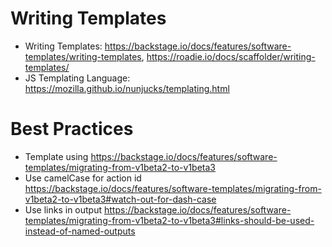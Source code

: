 # Writing Templates

* Writing Templates: https://backstage.io/docs/features/software-templates/writing-templates, https://roadie.io/docs/scaffolder/writing-templates/
* JS Templating Language: https://mozilla.github.io/nunjucks/templating.html


# Best Practices

* Template using https://backstage.io/docs/features/software-templates/migrating-from-v1beta2-to-v1beta3
* Use camelCase for action id https://backstage.io/docs/features/software-templates/migrating-from-v1beta2-to-v1beta3#watch-out-for-dash-case
* Use links in output https://backstage.io/docs/features/software-templates/migrating-from-v1beta2-to-v1beta3#links-should-be-used-instead-of-named-outputs
